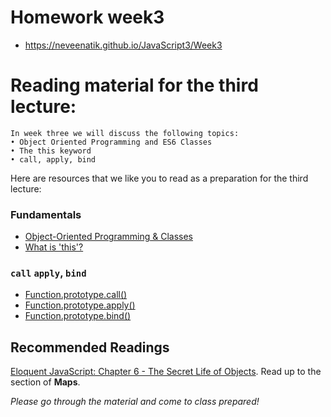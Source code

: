 # Homework week3
- https://neveenatik.github.io/JavaScript3/Week3

# Reading material for the third lecture:

```
In week three we will discuss the following topics:
• Object Oriented Programming and ES6 Classes
• The this keyword
• call, apply, bind
```

Here are resources that we like you to read as a preparation for the third lecture:

### Fundamentals

- [Object-Oriented Programming & Classes](../../../../fundamentals/blob/master/fundamentals/oop_classes.md)
- [What is 'this'?](../../../../fundamentals/blob/master/fundamentals/this.md)

### `call` `apply`, `bind`

- [Function.prototype.call()](https://developer.mozilla.org/en-US/docs/Web/JavaScript/Reference/Global_Objects/Function/call)
- [Function.prototype.apply()](https://developer.mozilla.org/en-US/docs/Web/JavaScript/Reference/Global_Objects/Function/apply)
- [Function.prototype.bind()](https://developer.mozilla.org/en-US/docs/Web/JavaScript/Reference/Global_Objects/Function/bind)


## Recommended Readings

[Eloquent JavaScript: Chapter 6 - The Secret Life of Objects](http://eloquentjavascript.net/06_object.html). Read up to the section of **Maps**.


_Please go through the material and come to class prepared!_
